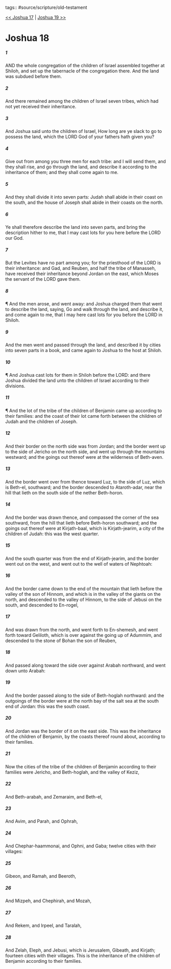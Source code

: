 tags:: #source/scripture/old-testament

[<< Joshua 17](old-testament/06_Joshua/Joshua_17.md) | [Joshua 19 >>](old-testament/06_Joshua/Joshua_19.md)

# Joshua 18

##### 1

AND the whole congregation of the children of Israel assembled together at Shiloh, and set up the tabernacle of the congregation there. And the land was subdued before them.

##### 2

And there remained among the children of Israel seven tribes, which had not yet received their inheritance.

##### 3

And Joshua said unto the children of Israel, How long are ye slack to go to possess the land, which the LORD God of your fathers hath given you?

##### 4

Give out from among you three men for each tribe: and I will send them, and they shall rise, and go through the land, and describe it according to the inheritance of them; and they shall come again to me.

##### 5

And they shall divide it into seven parts: Judah shall abide in their coast on the south, and the house of Joseph shall abide in their coasts on the north.

##### 6

Ye shall therefore describe the land into seven parts, and bring the description hither to me, that I may cast lots for you here before the LORD our God.

##### 7

But the Levites have no part among you; for the priesthood of the LORD is their inheritance: and Gad, and Reuben, and half the tribe of Manasseh, have received their inheritance beyond Jordan on the east, which Moses the servant of the LORD gave them.

##### 8

¶ And the men arose, and went away: and Joshua charged them that went to describe the land, saying, Go and walk through the land, and describe it, and come again to me, that I may here cast lots for you before the LORD in Shiloh.

##### 9

And the men went and passed through the land, and described it by cities into seven parts in a book, and came again to Joshua to the host at Shiloh.

##### 10

¶ And Joshua cast lots for them in Shiloh before the LORD: and there Joshua divided the land unto the children of Israel according to their divisions.

##### 11

¶ And the lot of the tribe of the children of Benjamin came up according to their families: and the coast of their lot came forth between the children of Judah and the children of Joseph.

##### 12

And their border on the north side was from Jordan; and the border went up to the side of Jericho on the north side, and went up through the mountains westward; and the goings out thereof were at the wilderness of Beth-aven.

##### 13

And the border went over from thence toward Luz, to the side of Luz, which is Beth-el, southward; and the border descended to Ataroth-adar, near the hill that lieth on the south side of the nether Beth-horon.

##### 14

And the border was drawn thence, and compassed the corner of the sea southward, from the hill that lieth before Beth-horon southward; and the goings out thereof were at Kirjath-baal, which is Kirjath-jearim, a city of the children of Judah: this was the west quarter.

##### 15

And the south quarter was from the end of Kirjath-jearim, and the border went out on the west, and went out to the well of waters of Nephtoah:

##### 16

And the border came down to the end of the mountain that lieth before the valley of the son of Hinnom, and which is in the valley of the giants on the north, and descended to the valley of Hinnom, to the side of Jebusi on the south, and descended to En-rogel,

##### 17

And was drawn from the north, and went forth to En-shemesh, and went forth toward Geliloth, which is over against the going up of Adummim, and descended to the stone of Bohan the son of Reuben,

##### 18

And passed along toward the side over against Arabah northward, and went down unto Arabah:

##### 19

And the border passed along to the side of Beth-hoglah northward: and the outgoings of the border were at the north bay of the salt sea at the south end of Jordan: this was the south coast.

##### 20

And Jordan was the border of it on the east side. This was the inheritance of the children of Benjamin, by the coasts thereof round about, according to their families.

##### 21

Now the cities of the tribe of the children of Benjamin according to their families were Jericho, and Beth-hoglah, and the valley of Keziz,

##### 22

And Beth-arabah, and Zemaraim, and Beth-el,

##### 23

And Avim, and Parah, and Ophrah,

##### 24

And Chephar-haammonai, and Ophni, and Gaba; twelve cities with their villages:

##### 25

Gibeon, and Ramah, and Beeroth,

##### 26

And Mizpeh, and Chephirah, and Mozah,

##### 27

And Rekem, and Irpeel, and Taralah,

##### 28

And Zelah, Eleph, and Jebusi, which is Jerusalem, Gibeath, and Kirjath; fourteen cities with their villages. This is the inheritance of the children of Benjamin according to their families.
